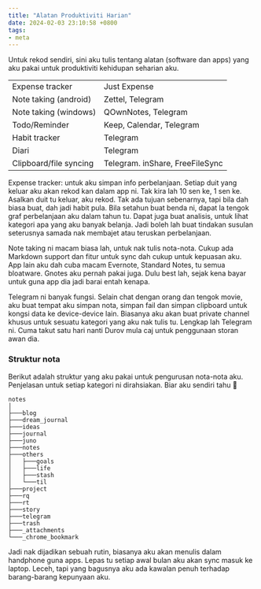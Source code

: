 ```yaml
---
title: "Alatan Produktiviti Harian"
date: 2024-02-03 23:10:58 +0800
tags:
- meta
---
```


Untuk rekod sendiri, sini aku tulis tentang alatan (software dan apps) yang aku pakai untuk produktiviti kehidupan seharian aku.

|   |   |
|---|---|
| Expense tracker             | Just Expense             |
| Note taking (android)  | Zettel, Telegram         |
| Note taking (windows) | QOwnNotes, Telegram      |
| Todo/Reminder         | Keep, Calendar, Telegram |
| Habit tracker            | Telegram         |
| Diari            | Telegram          |
| Clipboard/file syncing            | Telegram. inShare, FreeFileSync          |


Expense tracker: untuk aku simpan info perbelanjaan. Setiap duit yang keluar aku akan rekod kan dalam app ni. Tak kira lah 10 sen ke, 1 sen ke. Asalkan duit tu keluar, aku rekod. Tak ada tujuan sebenarnya, tapi bila dah biasa buat, dah jadi habit pula. Bila setahun buat benda ni, dapat la tengok graf perbelanjaan aku dalam tahun tu. Dapat juga buat analisis, untuk lihat kategori apa yang aku banyak belanja. Jadi boleh lah buat tindakan susulan seterusnya samada nak membajet atau teruskan perbelanjaan. 

Note taking ni macam biasa lah, untuk nak tulis nota-nota. Cukup ada Markdown support dan fitur untuk sync dah cukup untuk kepuasan aku. App lain aku dah cuba macam Evernote, Standard Notes, tu semua bloatware. Gnotes aku pernah pakai juga. Dulu best lah, sejak kena bayar untuk guna app dia jadi barai entah kenapa.

Telegram ni banyak fungsi. Selain chat dengan orang dan tengok movie, aku buat tempat aku simpan nota, simpan fail dan simpan clipboard untuk kongsi data ke device-device lain. Biasanya aku akan buat private channel khusus untuk sesuatu kategori yang aku nak tulis tu. Lengkap lah Telegram ni. Cuma takut satu hari nanti Durov mula caj untuk penggunaan storan awan dia. 

### Struktur nota

Berikut adalah struktur yang aku pakai untuk pengurusan nota-nota aku. Penjelasan untuk setiap kategori ni dirahsiakan. Biar aku sendiri tahu 🙂

```
notes
│
├───blog
├───dream_journal
├───ideas
├───journal
├───juno
├───notes
├───others
│   ├───goals
│   ├───life
│   ├───stash
│   └───til
├───project
├───rq
├───rt
├───story
├───telegram
├───trash
├───_attachments
└───_chrome_bookmark
```

Jadi nak dijadikan sebuah rutin, biasanya aku akan menulis dalam handphone guna apps. Lepas tu setiap awal bulan aku akan sync masuk ke laptop. Leceh, tapi yang bagusnya aku ada kawalan penuh terhadap barang-barang kepunyaan aku.